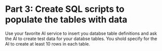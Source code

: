 # Part 3: Create SQL scripts to populate the tables with data

Use your favorite AI service to insert you databse table definitions and ask the AI to create test data for your databse tables. You shold specify for the AI to create at least 10 rows in each table.
